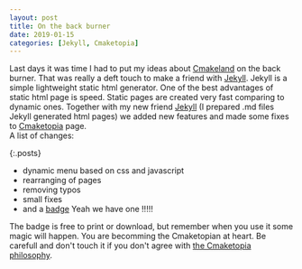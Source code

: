 ```yaml
---
layout: post
title: On the back burner
date: 2019-01-15
categories: [Jekyll, Cmaketopia]
---
```


Last days it was time I had to put my ideas about [Cmakeland](https://unclecshark.github.io/Cmaketopia/) on the back burner. That was really a deft touch to make a friend with [Jekyll](https://jekyllrb.com/). Jekyll is a simple lightweight static html generator. One of the best advantages of static html  page is speed. Static pages are created very fast comparing to dynamic ones. Together with my new friend [Jekyll](https://jekyllrb.com/) (I prepared .md files Jekyll generated html pages) we added new features and made some fixes to [Cmaketopia](https://unclecshark.github.io/Cmaketopia/) page.  
A list of changes:

{:.posts}

* dynamic menu based on css and javascript
* rearranging of pages
* removing typos
* small fixes
* and a [badge](https://unclecshark.github.io/Cmaketopia/Docs/Badge) Yeah we have one !!!!!

The badge is free to print or download, but remember when you use it some magic will happen. You are becomming the Cmaketopian at heart. Be carefull and don't touch it if you don't agree with [the Cmaketopia philosophy](https://unclecshark.github.io/Cmaketopia/Docs/Introduction).
